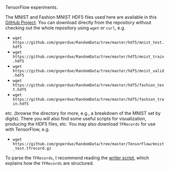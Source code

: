 TensorFlow experiments.

The MNIST and Fashion MNIST HDF5 files used here are available in this
[GitHub Project](https://github.com/gnperdue/RandomData). You can download
directly from the repository without checking out the whole repository
using `wget` or `curl`, e.g.

* `wget https://github.com/gnperdue/RandomData/tree/master/hdf5/mnist_test.hdf5`
* `wget https://github.com/gnperdue/RandomData/tree/master/hdf5/mnist_train.hdf5`
* `wget https://github.com/gnperdue/RandomData/tree/master/hdf5/mnist_valid.hdf5`
* `wget https://github.com/gnperdue/RandomData/tree/master/hdf5/fashion_test.hdf5`
* `wget https://github.com/gnperdue/RandomData/tree/master/hdf5/fashion_train.hdf5`

etc. (browse the directory for more, e.g., a breakdown of the MNIST set by digits).
There you will also find some useful scripts for visualization, producing the HDF5
files, etc. You may also download `TFRecords` for use with TensorFlow, e.g.

* `wget https://github.com/gnperdue/RandomData/tree/master/TensorFlow/mnist_test.tfrecord.gz`

To parse the `TFRecords`, I recommend reading the 
[writer script](https://github.com/gnperdue/RandomData/blob/master/TensorFlow/mnist_hdf5_to_tfrec.py),
which explains how the `TFRecords` are structured. 
